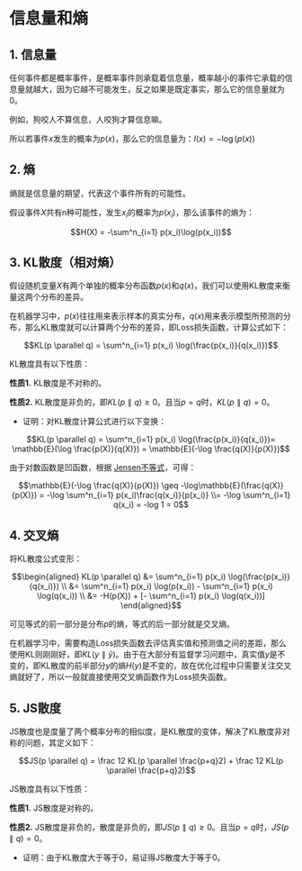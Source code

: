 # 信息量和熵

## 1. 信息量

任何事件都是概率事件，是概率事件则承载着信息量，概率越小的事件它承载的信息量就越大，因为它越不可能发生，反之如果是既定事实，那么它的信息量就为0。

例如，狗咬人不算信息，人咬狗才算信息嘛。

所以若事件$x$发生的概率为$p(x)$，那么它的信息量为：$I(x)=-\log(p(x))$

## 2. 熵

熵就是信息量的期望，代表这个事件所有的可能性。

假设事件$X$共有n种可能性，发生$x_i$的概率为$p(x_i)$，那么该事件的熵为：

$$H(X) = -\sum^n_{i=1} p(x_i)\log(p(x_i))$$

## 3. KL散度（相对熵）

假设随机变量$X$有两个单独的概率分布函数$p(x)$和$q(x)$，我们可以使用KL散度来衡量这两个分布的差异。

在机器学习中，$p(x)$往往用来表示样本的真实分布，$q(x)$用来表示模型所预测的分布，那么KL散度就可以计算两个分布的差异，即Loss损失函数，计算公式如下：

$$KL(p \parallel q) = \sum^n_{i=1} p(x_i) \log(\frac{p(x_i)}{q(x_i)})$$

KL散度具有以下性质：

**性质1.** KL散度是不对称的。

**性质2.** KL散度是非负的，即$KL(p \parallel q) \geq 0$。且当$p=q$时，$KL(p \parallel q) = 0$。

- 证明：对KL散度计算公式进行以下变换：

$$KL(p \parallel q) = \sum^n_{i=1} p(x_i) \log(\frac{p(x_i)}{q(x_i)})= \mathbb{E}(\log \frac{p(X)}{q(X)}) = \mathbb{E}(-\log \frac{q(X)}{p(X)})$$

由于对数函数是凹函数，根据 [Jensen不等式](https://en.wikipedia.org/wiki/Jensen%27s_inequality)，可得：

$$\mathbb{E}(-\log \frac{q(X)}{p(X)}) \geq -\log\mathbb{E}(\frac{q(X)}{p(X)}) = -\log \sum^n_{i=1} p(x_i)\frac{q(x_i)}{p(x_i)} \\= -\log \sum^n_{i=1} q(x_i) = -log 1 = 0$$

## 4. 交叉熵

将KL散度公式变形：

$$\begin{aligned} 
KL(p \parallel q) &= \sum^n_{i=1} p(x_i) \log(\frac{p(x_i)}{q(x_i)}) \\
&= \sum^n_{i=1} p(x_i) \log(p(x_i)) - \sum^n_{i=1} p(x_i) \log(q(x_i)) \\
&= -H(p(X)) + [- \sum^n_{i=1} p(x_i) \log(q(x_i))]
\end{aligned}$$

可见等式的前一部分是分布$p$的熵，等式的后一部分就是交叉熵。

在机器学习中，需要构造Loss损失函数去评估真实值和预测值之间的差距，那么使用KL则刚刚好，即$KL(y \parallel \tilde{y})$。由于在大部分有监督学习问题中，真实值$y$是不变的，即KL散度的前半部分$y$的熵$H(y)$是不变的，故在优化过程中只需要关注交叉熵就好了，所以一般就直接使用交叉熵函数作为Loss损失函数。

## 5. JS散度

JS散度也是度量了两个概率分布的相似度，是KL散度的变体，解决了KL散度非对称的问题，其定义如下：

$$JS(p \parallel q) = \frac 12 KL(p \parallel \frac{p+q}2) + \frac 12 KL(p \parallel \frac{p+q}2)$$

JS散度具有以下性质：

**性质1.** JS散度是对称的。

**性质2.** JS散度是非负的，散度是非负的，即$JS(p \parallel q) \geq 0$。且当$p=q$时，$JS(p \parallel q) = 0$。

- 证明：由于KL散度大于等于0，易证得JS散度大于等于0。

